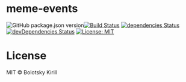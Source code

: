 # meme-events 

![GitHub package.json version](https://img.shields.io/github/package-json/v/BolotskyDev/meme-events?style=plastic)[![Build Status](https://travis-ci.org/BolotskyDev/meme-events.svg?branch=master)](https://travis-ci.org/BolotskyDev/meme-events) [![dependencies Status](https://david-dm.org/BolotskyDev/meme-events/status.svg)](https://david-dm.org/BolotskyDev/meme-events) [![devDependencies Status](https://david-dm.org/BolotskyDev/meme-events/dev-status.svg)](https://david-dm.org/BolotskyDev/?type=dev) [![License: MIT](https://img.shields.io/badge/License-MIT-blue.svg)](https://opensource.org/licenses/MIT)

# License

MIT © Bolotsky Kirill
